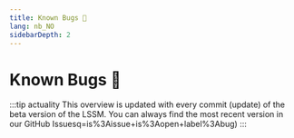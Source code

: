 ```yaml
---
title: Known Bugs 🐛
lang: nb_NO
sidebarDepth: 2
---
```


# Known Bugs :bug:

:::tip actuality
This overview is updated with every commit (update) of the beta version of the LSSM. You can always find the most recent version in our <a :href="$theme.variables.github + '/issues?q=is%3Aissue+is%3Aopen+label%3Abug'" target="_blank">GitHub Issues</a>q=is%3Aissue+is%3Aopen+label%3Abug)
:::

<bugs no-bugs="There are no known Bugs currently!"></bugs>

<!-- ==START_FOOTER== Do NOT edit anything below this line! Any edits will be removed as content is auto generated! -->
[lssm.status]: https://status.lss-manager.de/
[lssm.discord]: https://discord.gg/RcTNjpB
[lssm.userscript]: https://v4.lss-manager.de/lssm-v4.user.js
[lssm.donations]: https://donate.lss-manager.de/
[docs]: https://docs.lss-manager.de/
[docs.apps]: /nb_NO/apps.md
[docs.appstore]: /nb_NO/appstore.md
[docs.bugs]: /nb_NO/bugs.md
[docs.error_report]: /nb_NO/error_report.md
[docs.faq]: /nb_NO/faq.md
[docs.metadata]: /nb_NO/metadata.md
[docs.other]: /nb_NO/other.md
[docs.settings]: /nb_NO/settings.md
[docs.suggestions]: /nb_NO/suggestions.md
[docs.support]: /nb_NO/support.md
[games.self]: https://nodsentralspillet.com
[tampermonkey]: https://tampermonkey.net/
[github]: https://github.com/LSS-Manager/LSSM-V.4
[github.issues]: https://github.com/LSS-Manager/LSSM-V.4/issues
[github.issues.open]: https://github.com/LSS-Manager/LSSM-V.4/issues?q=is%3Aissue+is%3Aopen+label%3Abug